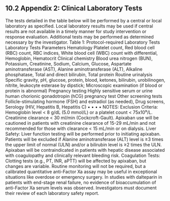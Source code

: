 ## 10.2 Appendix 2: Clinical Laboratory Tests

The tests detailed in the table below will be performed by a central or local laboratory as
specified. Local laboratory results may be used if central results are not available in a timely
manner for study intervention or response evaluation. Additional tests may be performed as
determined necessary by the investigator.
Table 1: Protocol-required Laboratory Tests
Laboratory
Tests
Parameters
Hematology
Platelet count, Red blood cell (RBC) count, RBC indices, White blood cell
(WBC) count with differential, Hemoglobin, Hematocrit
Clinical
chemistry
Blood urea nitrogen (BUN), Potassium, Creatinine, Sodium, Calcium,
Glucose, Aspartate aminotransferase (AST), Alanine aminotransferase
(ALT), Alkaline phosphatase, Total and direct bilirubin, Total protein
Routine
urinalysis
Specific gravity, pH, glucose, protein, blood, ketones, bilirubin, urobilinogen,
nitrite, leukocyte esterase by dipstick; Microscopic examination (if blood or
protein is abnormal)
Pregnancy
testing
Highly sensitive serum or urine human chorionic gonadotropin (hCG)
pregnancy test
Other
screening
tests
Follicle-stimulating hormone (FSH) and estradiol (as needed), Drug
screens, Serology (HIV, Hepatitis B, Hepatitis C)
•
•
•
•
NOTES:
Exclusion Criteria:
Hemoglobin level < 8 g/dL (5.0 mmol/L) or a platelet count < 75x10⁹/L.
Creatinine clearance < 30 ml/min (Cockcroft-Gault). Apixaban use will be cautioned in
patients with creatinine clearance of 15-29 mL/min and not recommended for those with
clearance < 15 mL/min or on dialysis.
Liver Safety:
Liver function testing will be performed prior to initiating apixaban.
Patients will be excluded if Alanine aminotransferase (ALT) level is ≥3 times the upper limit
of normal (ULN) and/or a bilirubin level is ≥2 times the ULN.
Apixaban will be contraindicated in patients with hepatic disease associated with
coagulopathy and clinically relevant bleeding risk.
Coagulation Tests:
Clotting tests (e.g., PT, INR, aPTT) will be affected by apixaban, but changes are variable.
Routine monitoring will not be required, but a calibrated quantitative anti-Factor Xa assay
may be useful in exceptional situations like overdose or emergency surgery.
In studies with dalteparin in patients with end-stage renal failure, no evidence of
bioaccumulation of anti-Factor Xa serum levels was observed.
Investigators must document their review of each laboratory safety report.